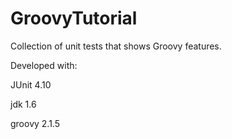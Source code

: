 GroovyTutorial
==============

Collection of unit tests that shows Groovy features.

Developed with:

JUnit 4.10

jdk 1.6

groovy 2.1.5
